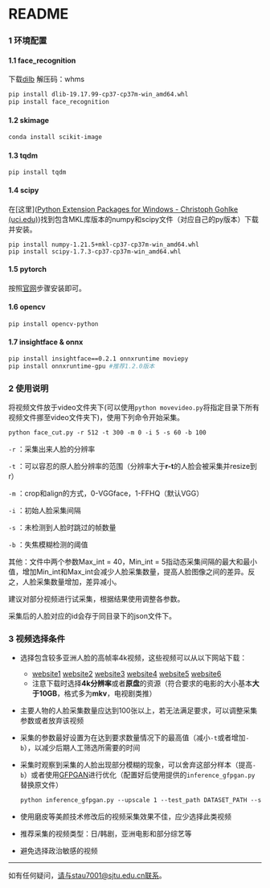 # README

### 1 环境配置

#### 1.1 face_recognition

下载[dilb](https://pan.baidu.com/s/15bQ2vEU9pJUgwjNiQTNMmw) 解压码：whms

```makefile
pip install dlib-19.17.99-cp37-cp37m-win_amd64.whl
pip install face_recognition
```

#### 1.2 skimage

```makefile
conda install scikit-image
```

#### 1.3 tqdm

```
pip install tqdm
```

#### 1.4 scipy

在[这里]([Python Extension Packages for Windows - Christoph Gohlke (uci.edu)](https://www.lfd.uci.edu/~gohlke/pythonlibs/))找到包含MKL库版本的numpy和scipy文件（对应自己的py版本）下载并安装。

```
pip install numpy-1.21.5+mkl-cp37-cp37m-win_amd64.whl
pip install scipy-1.7.3-cp37-cp37m-win_amd64.whl
```

#### 1.5 pytorch

按照[官网](https://pytorch.org/)步骤安装即可。

#### 1.6 opencv

```
pip install opencv-python
```

#### **1.7** insightface & onnx

```makefile
pip install insightface==0.2.1 onnxruntime moviepy
pip install onnxruntime-gpu #推荐1.2.0版本
```

### 2 使用说明

将视频文件放于video文件夹下(可以使用`python movevideo.py`将指定目录下所有视频文件挪至video文件夹下)，使用下列命令开始采集。

```makefile
python face_cut.py -r 512 -t 300 -m 0 -i 5 -s 60 -b 100
```

`-r` ：采集出来人脸的分辨率

`-t` ：可以容忍的原人脸分辨率的范围（分辨率大于**r-t**的人脸会被采集并resize到r）

`-m` ：crop和align的方式，0-VGGface，1-FFHQ（默认VGG）

`-i` ：初始人脸采集间隔

`-s` ：未检测到人脸时跳过的帧数量

`-b` ：失焦模糊检测的阈值

其他：文件中两个参数Max_int = 40，Min_int = 5指动态采集间隔的最大和最小值，增加Min_int和Max_int会减少人脸采集数量，提高人脸图像之间的差异。反之，人脸采集数量增加，差异减小。

建议对部分视频进行试采集，根据结果使用调整各参数。

采集后的人脸对应的id会存于同目录下的json文件下。

### 3 视频选择条件

- 选择包含较多亚洲人脸的高帧率4k视频，这些视频可以从以下网站下载：

  - [website1](https://www.bugutv.cn/) 	[website2](https://www.gaoqingw.com/) 	[website3](https://gaoqing.fm/) 	[website4](http://www.yinfans.me/) 	[website5](https://www.mypianku.net/)	[website6](https://rarbgmirror.org/)
  - 注意下载时选择**4k分辨率**或者**原盘**的资源（符合要求的电影的大小基本**大于10GB**，格式多为**mkv**，电视剧类推）

- 主要人物的人脸采集数量应达到100张以上，若无法满足要求，可以调整采集参数或者放弃该视频

- 采集的参数最好设置为在达到要求数量情况下的最高值（减小`-t`或者增加`-b`），以减少后期人工筛选所需要的时间

- 采集时观察到采集的人脸出现部分模糊的现象，可以舍弃这部分样本（提高`-b`）或者使用[GFPGAN](https://github.com/TencentARC/GFPGAN)进行优化（配置好后使用提供的`inference_gfpgan.py `替换原文件）

  ```makefile
  python inference_gfpgan.py --upscale 1 --test_path DATASET_PATH --save_root SAVE_PATH
  ```

- 使用磨皮等美颜技术修改后的视频采集效果不佳，应少选择此类视频

- 推荐采集的视频类型：日/韩剧，亚洲电影和部分综艺等

- 避免选择政治敏感的视频

------

如有任何疑问，请与stau7001@sjtu.edu.cn联系。

